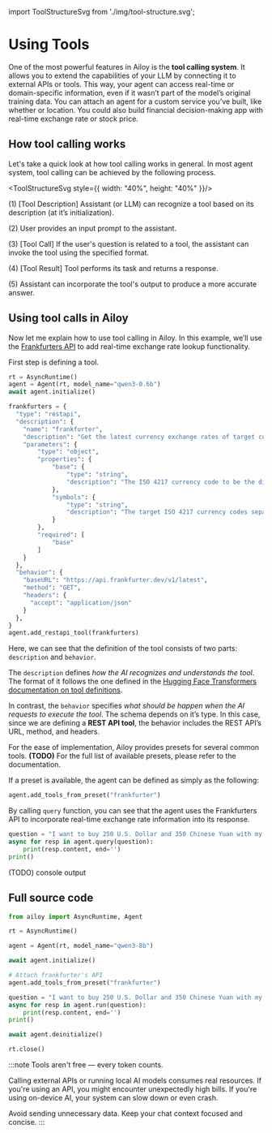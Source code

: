 import ToolStructureSvg from './img/tool-structure.svg';

# Using Tools

One of the most powerful features in Ailoy is the **tool calling system**.
It allows you to extend the capabilities of your LLM by connecting it to external APIs or tools.
This way, your agent can access real-time or domain-specific information, even if it wasn’t part of the model’s original training data.
You can attach an agent for a custom service you’ve built, like whether or location.
You could also build financial decision-making app with real-time exchange rate or stock price.

## How tool calling works

Let's take a quick look at how tool calling works in general. In most agent system, tool calling can be achieved by the following process.

<ToolStructureSvg style={{ width: "40%", height: "40%" }}/>

(1) \[Tool Description\] Assistant (or LLM) can recognize a tool based on its description (at it’s initialization).

(2) User provides an input prompt to the assistant.

(3) \[Tool Call\] If the user's question is related to a tool, the assistant can invoke the tool using the specified format.

(4) \[Tool Result\] Tool performs its task and returns a response.

(5) Assistant can incorporate the tool's output to produce a more accurate answer.

## Using tool calls in Ailoy

Now let me explain how to use tool calling in Ailoy. In this example, we’ll use the [Frankfurters API](https://frankfurter.dev/) to add real-time exchange rate lookup functionality.

First step is defining a tool.

```python
rt = AsyncRuntime()
agent = Agent(rt, model_name="qwen3-0.6b")
await agent.initialize()

frankfurters = {
  "type": "restapi",
  "description": {
    "name": "frankfurter",
    "description": "Get the latest currency exchange rates of target currencies based on the 'base' currency",
    "parameters": {
        "type": "object",
        "properties": {
            "base": {
                "type": "string",
                "description": "The ISO 4217 currency code to be the divider of the currency rate to be got."
            },
            "symbols": {
                "type": "string",
                "description": "The target ISO 4217 currency codes separated by comma; if not given, targets will be every existing codes."
            }
        },
        "required": [
            "base"
        ]
    }
  },
  "behavior": {
    "baseURL": "https://api.frankfurter.dev/v1/latest",
    "method": "GET",
    "headers": {
      "accept": "application/json"
    }
  },
}
agent.add_restapi_tool(frankfurters)
```

Here, we can see that the definition of the tool consists of two parts: `description` and `behavior`.

The `description` defines *how* *the AI recognizes and understands the tool*. The format of it follows the one defined in the [Hugging Face Transformers documentation on tool definitions](https://huggingface.co/docs/transformers/v4.51.3/en/chat_templating_writing#tool-definitions).

In contrast, the `behavior` specifies *what should be happen when the AI requests to execute the tool*. The schema depends on it’s type. In this case, since we are defining a **REST API tool**, the behavior includes the REST API’s URL, method, and headers.

For the ease of implementation, Ailoy provides presets for several common tools. **(TODO)** For the full list of available presets, please refer to the documentation.

If a preset is available, the agent can be defined as simply as the following:

```python
agent.add_tools_from_preset("frankfurter")
```

By calling `query` function, you can see that the agent uses the Frankfurters API to incorporate real-time exchange rate information into its response.

```python
question = "I want to buy 250 U.S. Dollar and 350 Chinese Yuan with my Korean Won. How much do I need to take?"
async for resp in agent.query(question):
    print(resp.content, end='')
print()
```

(TODO) console output

## Full source code

```python
from ailoy import AsyncRuntime, Agent

rt = AsyncRuntime()

agent = Agent(rt, model_name="qwen3-8b")

await agent.initialize()

# Attach frankfurter's API
agent.add_tools_from_preset("frankfurter")

question = "I want to buy 250 U.S. Dollar and 350 Chinese Yuan with my Korean Won. How much do I need to take?"
async for resp in agent.run(question):
    print(resp.content, end='')
print()

await agent.deinitialize()

rt.close()
```

:::note
Tools aren't free — every token counts.

Calling external APIs or running local AI models consumes real resources.
If you're using an API, you might encounter unexpectedly high bills.
If you're using on-device AI, your system can slow down or even crash.

Avoid sending unnecessary data. Keep your chat context focused and concise.
:::